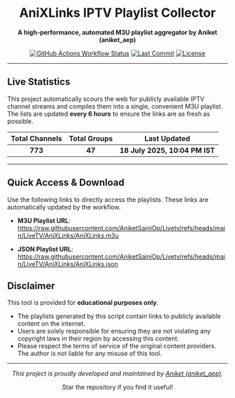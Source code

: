 
<div align="center">

# AniXLinks IPTV Playlist Collector

**A high-performance, automated M3U playlist aggregator by Aniket (aniket_aep)**

[![GitHub Actions Workflow Status](https://img.shields.io/github/actions/workflow/status/AniketSainOp/Livetv/update.yml?style=for-the-badge&logo=githubactions&logoColor=white)](https://github.com/AniketSainOp/Livetv/actions) [![Last Commit](https://img.shields.io/github/last-commit/AniketSainOp/Livetv?style=for-the-badge&logo=git&logoColor=white)](https://github.com/AniketSainOp/Livetv/commits/main) [![License](https://img.shields.io/github/license/AniketSainOp/Livetv?style=for-the-badge)](https://github.com/AniketSainOp/Livetv/blob/main/LICENSE)

</div>

---

## Live Statistics

This project automatically scours the web for publicly available IPTV channel streams and compiles them into a single, convenient M3U playlist. The lists are updated **every 6 hours** to ensure the links are as fresh as possible.

| Total Channels | Total Groups | Last Updated |
| :---: | :---: | :---: |
| **773** | **47** | **18 July 2025, 10:04 PM IST** |

---

## Quick Access & Download

Use the following links to directly access the playlists. These links are automatically updated by the workflow.

- **M3U Playlist URL**: 
https://raw.githubusercontent.com/AniketSainiOp/Livetv/refs/heads/main/LiveTV/AniXLinks/AniXLinks.m3u

- **JSON Playlist URL**: 
https://raw.githubusercontent.com/AniketSainiOp/Livetv/refs/heads/main/LiveTV/AniXLinks/AniXLinks.json



## Disclaimer

This tool is provided for **educational purposes only**.

- The playlists generated by this script contain links to publicly available content on the internet.
- Users are solely responsible for ensuring they are not violating any copyright laws in their region by accessing this content.
- Please respect the terms of service of the original content providers. The author is not liable for any misuse of this tool.

---

<div align="center">
<p><em>This project is proudly developed and maintained by <a href="https://instagram.com/aniket_aep">Aniket (aniket_aep)</a>.</em></p>
<p>Star the repository if you find it useful!</p>
</div>
